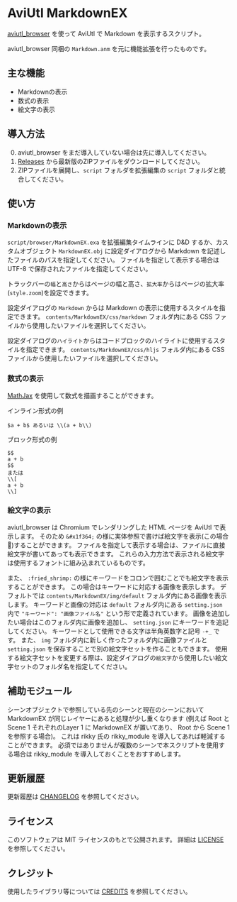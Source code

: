 # AviUtl MarkdownEX

[aviutl_browser](https://github.com/oov/aviutl_browser) を使って AviUtl で
Markdown を表示するスクリプト。

aviutl_browser 同梱の `Markdown.anm` を元に機能拡張を行ったものです。

## 主な機能

- Markdownの表示
- 数式の表示
- 絵文字の表示

## 導入方法

0. aviutl_browser をまだ導入していない場合は先に導入してください。
1. [Releases](https://github.com/karoterra/aviutl-markdownex/releases)
   から最新版のZIPファイルをダウンロードしてください。
2. ZIPファイルを展開し、`script` フォルダを拡張編集の `script` フォルダと統合してください。

## 使い方

### Markdownの表示
`script/browser/MarkdownEX.exa` を拡張編集タイムラインに D&D するか、カスタムオブジェクト
`MarkdownEX.obj` に設定ダイアログから Markdown を記述したファイルのパスを指定してください。
ファイルを指定して表示する場合は UTF-8 で保存されたファイルを指定してください。

トラックバーの`幅`と`高さ`からはページの幅と高さ、`拡大率`からはページの拡大率(`style.zoom`)を設定できます。

設定ダイアログの `Markdown` からは Markdown の表示に使用するスタイルを指定できます。
`contents/MarkdownEX/css/markdown` フォルダ内にある CSS ファイルから使用したいファイルを選択してください。

設定ダイアログの`ハイライト`からはコードブロックのハイライトに使用するスタイルを指定できます。
`contents/MarkdownEX/css/hljs` フォルダ内にある CSS ファイルから使用したいファイルを選択してください。

### 数式の表示
[MathJax](https://www.mathjax.org/)
を使用して数式を描画することができます。

インライン形式の例
```
$a + b$ あるいは \\(a + b\\)
```

ブロック形式の例
```
$$
a + b
$$
または
\\[
a + b
\\]
```

### 絵文字の表示
aviutl_browser は Chromium でレンダリングした HTML ページを AviUtl で表示します。
そのため `&#x1f364;` の様に実体参照で書けば絵文字を表示(この場合🍤)することができます。
ファイルを指定して表示する場合は、ファイルに直接絵文字が書いてあっても表示できます。
これらの入力方法で表示される絵文字は使用するフォントに組み込まれているものです。

また、 `:fried_shrimp:` の様にキーワードをコロンで囲むことでも絵文字を表示することができます。
この場合はキーワードに対応する画像を表示します。
デフォルトでは `contents/MarkdownEX/img/default` フォルダ内にある画像を表示します。
キーワードと画像の対応は `default` フォルダ内にある `setting.json` 内で
`"キーワード": "画像ファイル名"` という形で定義されています。
画像を追加したい場合はこのフォルダ内に画像を追加し、 `setting.json` にキーワードを追記してください。
キーワードとして使用できる文字は半角英数字と記号 `-+_` です。
また、 `img` フォルダ内に新しく作ったフォルダ内に画像ファイルと `setting.json`
を保存することで別の絵文字セットを作ることもできます。
使用する絵文字セットを変更する際は、設定ダイアログの`絵文字`から使用したい絵文字セットのフォルダ名を指定してください。

## 補助モジュール

シーンオブジェクトで参照している先のシーンと現在のシーンにおいて MarkdownEX
が同じレイヤーにあると処理が少し重くなります
(例えば Root と Scene 1 それぞれのLayer 1 に MarkdownEX が置いてあり、
Root から Scene 1 を参照する場合)。
これは rikky 氏の rikky_module を導入してあれば軽減することができます。
必須ではありませんが複数のシーンで本スクリプトを使用する場合は rikky_module
を導入しておくことをおすすめします。

## 更新履歴

更新履歴は [CHANGELOG](CHANGELOG.md) を参照してください。

## ライセンス

このソフトウェアは MIT ライセンスのもとで公開されます。
詳細は [LICENSE](LICENSE) を参照してください。

## クレジット

使用したライブラリ等については [CREDITS](CREDITS.md) を参照してください。
